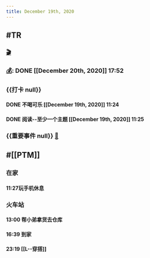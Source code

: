 ```yaml
---
title: December 19th, 2020
---
```


## #TR
### [🎬]([[PTM]])

### [💰]([[Bill]]): DONE  [[December 20th, 2020]] 17:52

### {{打卡 null}}
#### DONE 不喝可乐 [[December 19th, 2020]] 11:24

#### DONE 阅读--至少一个主题 [[December 19th, 2020]] 11:25

### {{重要事件 null}} [🧸]([[Theday]])
#### 

## #[[PTM]]
### 在家
#### 11:27玩手机休息

### 火车站
#### 13:00 帮小弟拿货去仓库

#### 16:39 到家

#### 23:19 [[L--穿搭]]

## 
